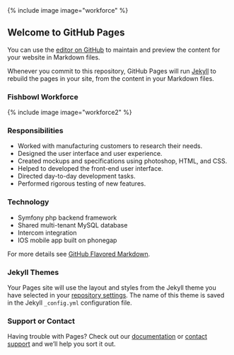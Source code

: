 <div class="container-fluid">
  <div class="row">
    <div class="col-xs-4">
    {% include image image="workforce" %}
    </div>
  </div>
</div>

## Welcome to GitHub Pages

You can use the [editor on GitHub](https://github.com/mfelt/mfelt.github.io/edit/master/index.md) to maintain and preview the content for your website in Markdown files.

Whenever you commit to this repository, GitHub Pages will run [Jekyll](https://jekyllrb.com/) to rebuild the pages in your site, from the content in your Markdown files.

### Fishbowl Workforce

{% include image image="workforce2" %}

### Responsibilities

- Worked with manufacturing customers to research their needs.
- Designed the user interface and user experience.
- Created mockups and specifications using photoshop, HTML, and CSS.
- Helped to developed the front-end user interface.
- Directed day-to-day development tasks.
- Performed rigorous testing of new features.

### Technology

- Symfony php backend framework
- Shared multi-tenant MySQL database
- Intercom integration
- IOS mobile app built on phonegap



For more details see [GitHub Flavored Markdown](https://guides.github.com/features/mastering-markdown/).

### Jekyll Themes

Your Pages site will use the layout and styles from the Jekyll theme you have selected in your [repository settings](https://github.com/mfelt/mfelt.github.io/settings). The name of this theme is saved in the Jekyll `_config.yml` configuration file.

### Support or Contact

Having trouble with Pages? Check out our [documentation](https://help.github.com/categories/github-pages-basics/) or [contact support](https://github.com/contact) and we’ll help you sort it out.
